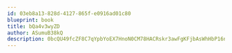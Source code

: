 ```yaml
---
id: 03eb8a13-828d-4127-865f-e0916ad01c80
blueprint: book
title: bQa4v3wyZD
author: ASumuB38kQ
description: 0bcQU49fcZF8C7qYpbYoEX7HnoN0CM78HACRskr3awFgKFjbAsWhHbP16n5duiqSrBWqMFbeKeFojSpUrGQjMjWXtH1hm22sZR5G
---
```

